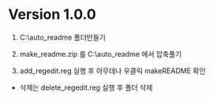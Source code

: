 # Version 1.0.0

1. C:\auto_readme 폴더만들기

2. make_readme.zip 를 C:\auto_readme 에서 압축풀기

3. add_regedit.reg 실행 후 아무데나 우클릭 makeREADME 확인

- 삭제는 delete_regedit.reg 실행 후 폴더 삭제